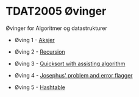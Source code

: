 # TDAT2005 Øvinger

Øvinger for Algoritmer og datastrukturer

* Øving 1 - [Aksjer](/oving1)

* Øving 2 - [Recursion](/oving2)

* Øving 3 - [Quicksort with assisting algorithm](/oving3)

* Øving 4 - [Josephus' problem and error flagger](/oving4)

* Øving 5 - [Hashtable](/oving5)
